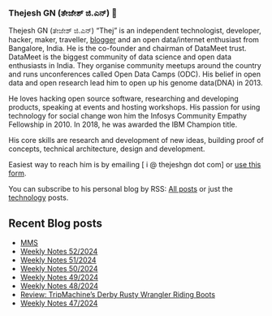### Thejesh GN (ತೇಜೇಶ್ ಜಿ.ಎನ್) 👋

Thejesh GN (ತೇಜೇಶ್ ಜಿ.ಎನ್) “Thej” is an independent technologist, developer, hacker, maker, traveller, [blogger](https://thejeshgn.com/) and an open data/internet enthusiast from Bangalore, India. He is the co-founder and chairman of DataMeet trust. DataMeet is the biggest community of data science and open data enthusiasts in India. They organise community meetups around the country and runs unconferences called Open Data Camps (ODC). His belief in open data and open research lead him to open up his genome data(DNA) in 2013.

He loves hacking open source software, researching and developing products, speaking at events and hosting workshops. His passion for using technology for social change won him the Infosys Community Empathy Fellowship in 2010. In 2018, he was awarded the IBM Champion title.

His core skills are research and development of new ideas, building proof of concepts, technical architecture, design and development.

Easiest way to reach him is by emailing [ i @ thejeshgn dot com] or [use this form](https://thejeshgn.com/contact/).

You can subscribe to his personal blog by RSS: [All posts](https://feeds.thejeshgn.com/thejeshgn) or just the [technology](https://feeds.thejeshgn.com/technology) posts.

## Recent Blog posts
<!-- BLOG-POST-LIST:START -->
- [MMS](https://thejeshgn.com/2024/12/29/mms/)
- [Weekly Notes 52/2024](https://thejeshgn.com/2024/12/27/weekly-notes-52-2024/)
- [Weekly Notes 51/2024](https://thejeshgn.com/2024/12/20/weekly-notes-51-2024/)
- [Weekly Notes 50/2024](https://thejeshgn.com/2024/12/13/weekly-notes-50-2024/)
- [Weekly Notes 49/2024](https://thejeshgn.com/2024/12/06/weekly-notes-49-2024/)
- [Weekly Notes 48/2024](https://thejeshgn.com/2024/11/29/weekly-notes-48-2024/)
- [Review: TripMachine’s Derby Rusty Wrangler Riding Boots](https://thejeshgn.com/2024/11/27/review-tripmachines-derby-rusty-wrangler-riding-boots/)
- [Weekly Notes 47/2024](https://thejeshgn.com/2024/11/22/weekly-notes-47-2024/)
<!-- BLOG-POST-LIST:END -->
